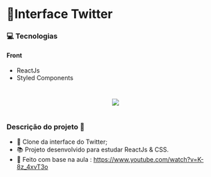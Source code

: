 # 📌Interface Twitter

### 💻 Tecnologias

#### Front

- ReactJs
- Styled Components

#


<p align="center"><img src="https://i.ibb.co/Hd9JhW3/screenshot-localhost-3000-1594244733748-2.png"/></p>

#

### Descrição do projeto 🚀

- 📙 Clone da interface do Twitter;
- 📚 Projeto desenvolvido para estudar ReactJs & CSS.
- 🚀 Feito com base na aula : https://www.youtube.com/watch?v=K-8z_4xvT3o

